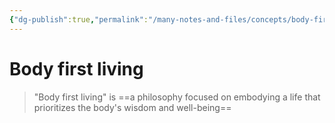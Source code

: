 ```yaml
---
{"dg-publish":true,"permalink":"/many-notes-and-files/concepts/body-first-living/","tags":["#concept"],"noteIcon":"","created":"2025-10-02T18:17:58.214+02:00","updated":"2025-10-05T20:00:28.882+02:00"}
---
```


# Body first living

> "Body first living" is ==a philosophy focused on embodying a life that prioritizes the body's wisdom and well-being==







